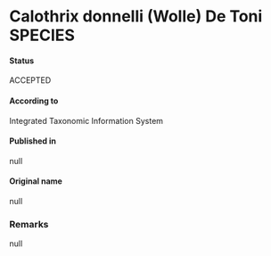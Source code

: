 # Calothrix donnelli (Wolle) De Toni SPECIES

#### Status
ACCEPTED

#### According to
Integrated Taxonomic Information System

#### Published in
null

#### Original name
null

### Remarks
null